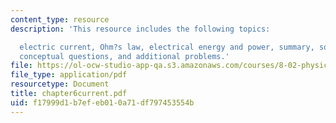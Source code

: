 ```yaml
---
content_type: resource
description: 'This resource includes the following topics:

  electric current, Ohm?s law, electrical energy and power, summary, solved problems,
  conceptual questions, and additional problems.'
file: https://ol-ocw-studio-app-qa.s3.amazonaws.com/courses/8-02-physics-ii-electricity-and-magnetism-spring-2007/f17999d1b7efeb010a71df797453554b_chapter6current.pdf
file_type: application/pdf
resourcetype: Document
title: chapter6current.pdf
uid: f17999d1-b7ef-eb01-0a71-df797453554b
---
```

